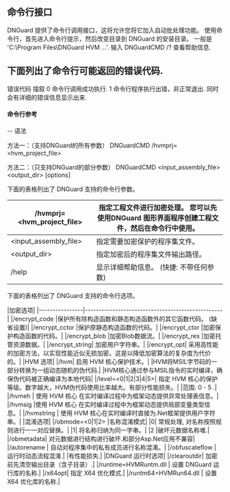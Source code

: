 ## 命令行接口

DNGuard 提供了命令行调用接口，这将允许您将它加入自动批处理功能。
使用命令行，首先进入命令行提示，然后改变目录到 DNGuard 的安装目录。
一般是 'C:\Program Files\DNGuard HVM ...'. 输入 DNGuardCMD /? 查看帮助信息.

下面列出了命令行可能返回的错误代码.
--
错误代码	 描叙
0	 命令行调用成功执行.
1	 命令行程序执行出错，非正常退出. 同时会有详细的错误信息显示出来.

#### 命令行参考
--
语法

方法一：（支持DNGuard的所有参数）
DNGuardCMD /hvmprj=<hvm_project_file> 

方法二：（只支持DNGuard的部分参数）
DNGuardCMD <input_assembly_file> <output_dir> [options]

下面的表格列出了 DNGuard 支持的命令行参数。

|/hvmprj=<hvm_project_file>	| 指定工程文件进行加密处理。 您可以先使用DNGuard 图形界面程序创建工程文件，然后在命令行中使用。|
|---------------------------|------------------------------------------------------------------------------|
|<input_assembly_file>	| 指定需要加密保护的程序集文件。|
|<output_dir>	        |指定加密后的程序集文件输出路径。|
|/help	 |显示详细帮助信息。 (快捷: 不带任何参数)|
下面的表格列出了 DNGuard 支持的命令行选项。

|加密选项|
|----------------|--------------------------------------------------|
|/encrypt_code	 |保护所有除构造函数和静态构造函数外的其它函数代码。 (缺省设置)|
|/encrypt_cctor	 |保护原静态构造函数的代码。|
|/encrypt_ctor	 |加密保护构造函数的代码。|
|/encrypt_blob	 |加密Blob数据流。|
|/encrypt_res	 |加密托管资源数据。|
|/encrypt_string|	 加密用户字符串。|
|/encrypt_opt|	 采用高性能的加密方法，以实现性能近似无损加密。这是以降低加密算法的复杂度为代价的。|
|HVM 选项|
|/hvm|	 启用 HVM 核心保护技术。|
|HVM将MSIL字节码的一部分转换为一组动态随机的伪代码.|
|HVM核心通过参与MSIL指令的实时编译，确保伪代码被正确编译为本地代码|
|/level=<0|1|2|3|4|5>|	 指定 HVM 核心的保护等级。数字越大，HVM伪代码使用比率越大。有部分性能损失。|
|范围: 0 - 5 .|
|/hvmeh	| 使用 HVM 核心 在实时编译过程中为框架动态提供异常处理表信息。|
|/hvmsig	 |使用 HVM 核心 在实时编译过程中为框架动态提供局部变量类型信息。|
|/hvmstring	| 使用 HVM 核心在实时编译时直接为.Net框架提供用户字符串。|
|混淆选项|
|/obmode=<0|1|2>	 |名称混淆模式|
|0| 常规处理, 对名称按照规则进行一一对应替换。|
|1| 将名称归纳为同一字串。|
|2 |破坏元数据名称堆.|
|/obmetadata|	 对元数据进行结构进行破坏.和部分Asp.Net应用不兼容|
|/autorename	| 自动对程序集中的私有成员进行名称混淆。|
|/obfuscateflow	| 运行时动态流程混淆.|
|有性能损失.|
|DNGuard 运行时选项|
|/clearoutdir|	 加密前先清空输出目录（含子目录）.|
|/runtime=HVMRuntm.dll	| 设置 DNGuard 运行库的名称.|
|/x64opt|	 指定 X64 优化模式.|
|/runtm64=HVMRun64.dll	| 设置 X64 优化库的名称.|
